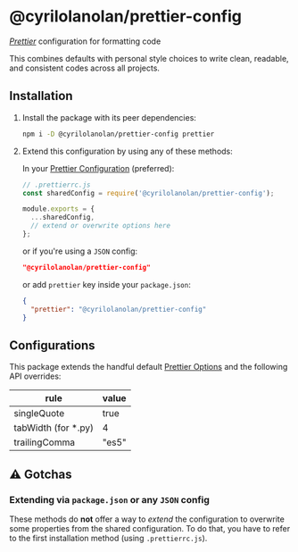# @cyrilolanolan/prettier-config

_[Prettier](https://prettier.io/)_ configuration for formatting code

This combines defaults with personal style choices to write clean, readable, and consistent codes across all projects.

## Installation

1. Install the package with its peer dependencies:

   ```bash
   npm i -D @cyrilolanolan/prettier-config prettier
   ```

2. Extend this configuration by using any of these methods:

   In your [Prettier Configuration](https://prettier.io/docs/en/configuration.html#sharing-configurations) (preferred):

   ```js
   // .prettierrc.js
   const sharedConfig = require('@cyrilolanolan/prettier-config');

   module.exports = {
     ...sharedConfig,
     // extend or overwrite options here
   };
   ```

   or if you're using a `JSON` config:

   ```json
   "@cyrilolanolan/prettier-config"
   ```

   or add `prettier` key inside your `package.json`:

   ```json
   {
     "prettier": "@cyrilolanolan/prettier-config"
   }
   ```

## Configurations

This package extends the handful default [Prettier Options](https://prettier.io/docs/en/options.html) and the following API overrides:

| rule                 | value |
| -------------------- | ----- |
| singleQuote          | true  |
| tabWidth (for \*.py) | 4     |
| trailingComma        | "es5" |

## ⚠️ Gotchas

### Extending via `package.json` or any `JSON` config

These methods do **not** offer a way to _extend_ the configuration to overwrite some properties from the shared configuration. To do that, you have to refer to the first installation method (using `.prettierrc.js`).
